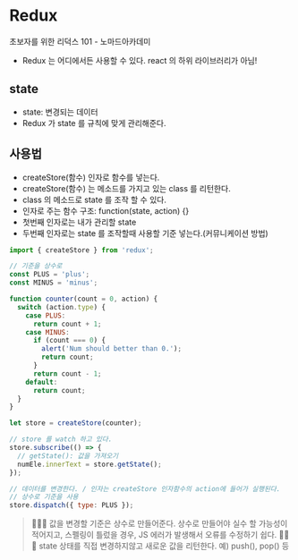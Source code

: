 # Redux

초보자를 위한 리덕스 101 - 노마드아카데미

- Redux 는 어디에서든 사용할 수 있다. react 의 하위 라이브러리가 아님!

## state

- state: 변경되는 데이터
- Redux 가 state 를 규칙에 맞게 관리해준다.

## 사용법

- createStore(함수) 인자로 함수를 넣는다.
- createStore(함수) 는 메소드를 가지고 있는 class 를 리턴한다.
- class 의 메소드로 state 를 조작 할 수 있다.
- 인자로 주는 함수 구조: function(state, action) {}
- 첫번째 인자로는 내가 관리할 state
- 두번째 인자로는 state 를 조작할때 사용할 기준 넣는다.(커뮤니케이션 방법)

```js
import { createStore } from 'redux';

// 기준을 상수로
const PLUS = 'plus';
const MINUS = 'minus';

function counter(count = 0, action) {
  switch (action.type) {
    case PLUS:
      return count + 1;
    case MINUS:
      if (count === 0) {
        alert('Num should better than 0.');
        return count;
      }
      return count - 1;
    default:
      return count;
  }
}

let store = createStore(counter);

// store 를 watch 하고 있다.
store.subscribe(() => {
  // getState(): 값을 가져오기
  numEle.innerText = store.getState();
});

// 데이터를 변경한다. / 인자는 createStore 인자함수의 action에 들어가 실행된다.
// 상수로 기준을 사용
store.dispatch({ type: PLUS });
```

> 🧤🧤🧤 값을 변경할 기준은 상수로 만들어준다.
> 상수로 만들어야 실수 할 가능성이 적어지고, 스펠링이 틀렀을 경우, JS 에러가 발생해서 오류를 수정하기 쉽다.
> 🧤🧤🧤 state 상태를 직접 변경하지않고 새로운 값을 리턴한다. 예) push(), pop() 등
